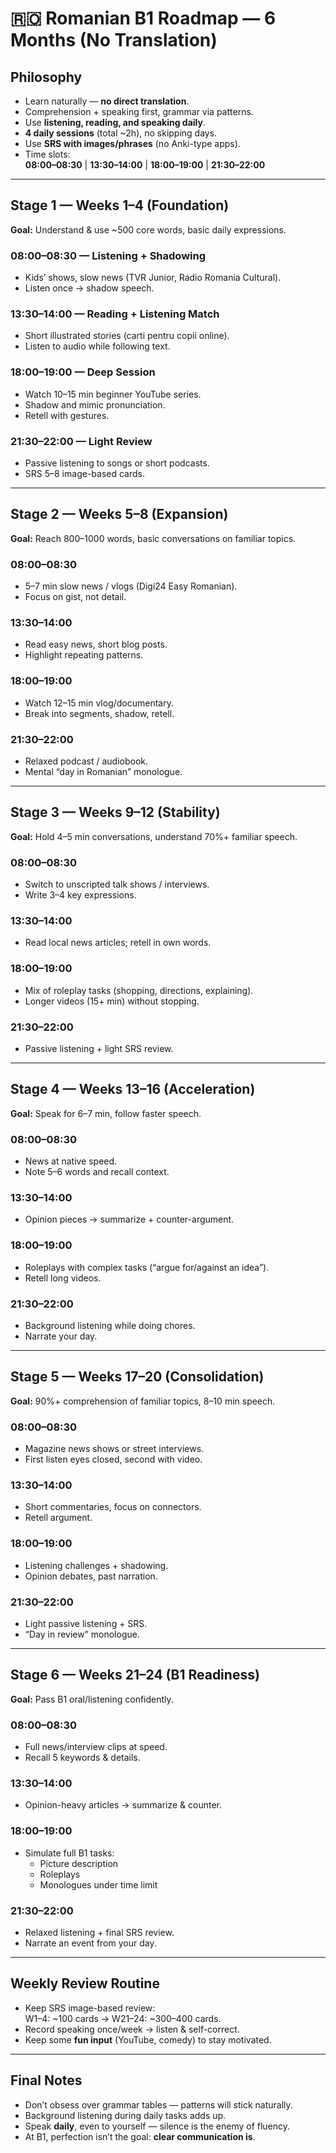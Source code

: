 # 🇷🇴 Romanian B1 Roadmap — 6 Months (No Translation)

## Philosophy
- Learn naturally — **no direct translation**.
- Comprehension + speaking first, grammar via patterns.
- Use **listening, reading, and speaking daily**.
- **4 daily sessions** (total ~2h), no skipping days.
- Use **SRS with images/phrases** (no Anki-type apps).
- Time slots:  
  **08:00–08:30** | **13:30–14:00** | **18:00–19:00** | **21:30–22:00**

---

## Stage 1 — Weeks 1–4 (Foundation)
**Goal:** Understand & use ~500 core words, basic daily expressions.

### 08:00–08:30 — Listening + Shadowing
- Kids’ shows, slow news (TVR Junior, Radio Romania Cultural).
- Listen once → shadow speech.

### 13:30–14:00 — Reading + Listening Match
- Short illustrated stories (carti pentru copii online).
- Listen to audio while following text.

### 18:00–19:00 — Deep Session
- Watch 10–15 min beginner YouTube series.
- Shadow and mimic pronunciation.
- Retell with gestures.

### 21:30–22:00 — Light Review
- Passive listening to songs or short podcasts.
- SRS 5–8 image-based cards.

---

## Stage 2 — Weeks 5–8 (Expansion)
**Goal:** Reach 800–1000 words, basic conversations on familiar topics.

### 08:00–08:30
- 5–7 min slow news / vlogs (Digi24 Easy Romanian).
- Focus on gist, not detail.

### 13:30–14:00
- Read easy news, short blog posts.
- Highlight repeating patterns.

### 18:00–19:00
- Watch 12–15 min vlog/documentary.
- Break into segments, shadow, retell.

### 21:30–22:00
- Relaxed podcast / audiobook.
- Mental “day in Romanian” monologue.

---

## Stage 3 — Weeks 9–12 (Stability)
**Goal:** Hold 4–5 min conversations, understand 70%+ familiar speech.

### 08:00–08:30
- Switch to unscripted talk shows / interviews.
- Write 3–4 key expressions.

### 13:30–14:00
- Read local news articles; retell in own words.

### 18:00–19:00
- Mix of roleplay tasks (shopping, directions, explaining).
- Longer videos (15+ min) without stopping.

### 21:30–22:00
- Passive listening + light SRS review.

---

## Stage 4 — Weeks 13–16 (Acceleration)
**Goal:** Speak for 6–7 min, follow faster speech.

### 08:00–08:30
- News at native speed.
- Note 5–6 words and recall context.

### 13:30–14:00
- Opinion pieces → summarize + counter-argument.

### 18:00–19:00
- Roleplays with complex tasks (“argue for/against an idea”).
- Retell long videos.

### 21:30–22:00
- Background listening while doing chores.
- Narrate your day.

---

## Stage 5 — Weeks 17–20 (Consolidation)
**Goal:** 90%+ comprehension of familiar topics, 8–10 min speech.

### 08:00–08:30
- Magazine news shows or street interviews.
- First listen eyes closed, second with video.

### 13:30–14:00
- Short commentaries, focus on connectors.
- Retell argument.

### 18:00–19:00
- Listening challenges + shadowing.
- Opinion debates, past narration.

### 21:30–22:00
- Light passive listening + SRS.
- “Day in review” monologue.

---

## Stage 6 — Weeks 21–24 (B1 Readiness)
**Goal:** Pass B1 oral/listening confidently.

### 08:00–08:30
- Full news/interview clips at speed.
- Recall 5 keywords & details.

### 13:30–14:00
- Opinion-heavy articles → summarize & counter.

### 18:00–19:00
- Simulate full B1 tasks:
  - Picture description
  - Roleplays
  - Monologues under time limit

### 21:30–22:00
- Relaxed listening + final SRS review.
- Narrate an event from your day.

---

## Weekly Review Routine
- Keep SRS image-based review:  
  W1–4: ~100 cards → W21–24: ~300–400 cards.
- Record speaking once/week → listen & self-correct.
- Keep some **fun input** (YouTube, comedy) to stay motivated.

---

## Final Notes
- Don’t obsess over grammar tables — patterns will stick naturally.
- Background listening during daily tasks adds up.
- Speak **daily**, even to yourself — silence is the enemy of fluency.
- At B1, perfection isn’t the goal: **clear communication is**.
